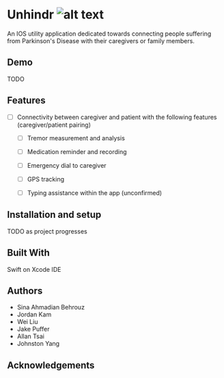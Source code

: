 # Unhindr ![alt text](https://raw.githubusercontent.com/allantsai3/Unhindr/UnHindr_logo.png)

An IOS utility application dedicated towards connecting people suffering from Parkinson's Disease with their caregivers or family members. 

## Demo

TODO

## Features

* [ ] Connectivity between caregiver and patient with the following features (caregiver/patient pairing)
    * [ ] Tremor measurement and analysis
    * [ ] Medication reminder and recording
    * [ ] Emergency dial to caregiver
    * [ ] GPS tracking
    * [ ] Typing assistance within the app (unconfirmed)


## Installation and setup

TODO as project progresses

## Built With

Swift on Xcode IDE

## Authors

* Sina Ahmadian Behrouz
* Jordan Kam
* Wei Liu
* Jake Puffer
* Allan Tsai
* Johnston Yang

## Acknowledgements
